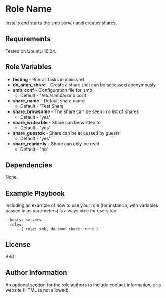 Role Name
=========

Installs and starts the smb server and creates shares.

Requirements
------------

Tested on Ubuntu 16.04.

Role Variables
--------------

* **testing** - Run all tasks in main.yml
* **do_anon_share** - Create a share that can be accessed anonymously
* **smb_conf** - Configuration file for smb
  * Default - '/etc/samba/smb.conf'
* **share_name** - Default share name
  * Default - 'Test Share'
* **share_browsable** - The share can be seen in a list of shares
  * Default - 'yes'
* **share_writeable** - Share can be written to
  * Default - 'yes'
* **share_guestok** - Share can be accessed by guests
  * Default - 'yes'
* **share_readonly** - Share can only be read
  * Default - 'no'

Dependencies
------------

None.

Example Playbook
----------------

Including an example of how to use your role (for instance, with variables
passed in as parameters) is always nice for users too:

    - hosts: servers
      roles:
         - { role: smb, do_anon_share: true }

License
-------

BSD

Author Information
------------------

An optional section for the role authors to include contact information, or a
website (HTML is not allowed).
